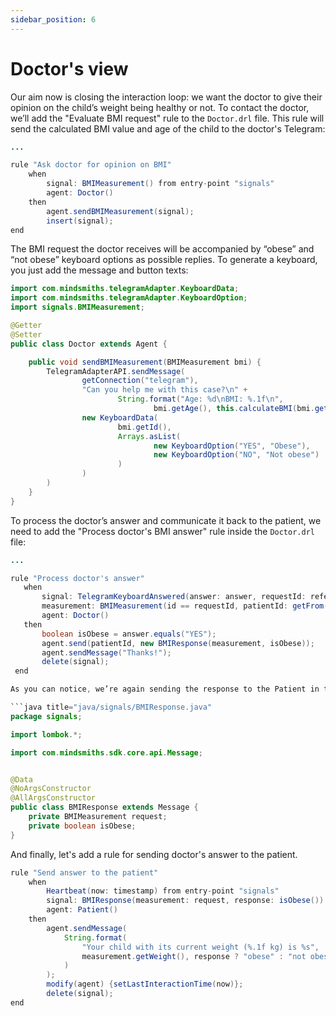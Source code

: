 ```yaml
---
sidebar_position: 6
---
```


# Doctor's view

Our aim now is closing the interaction loop: we want the doctor to give their opinion on the child’s weight being healthy or not.
To contact the doctor, we’ll add the "Evaluate BMI request" rule to the `Doctor.drl` file. This rule will send the calculated BMI value and age of the child to the doctor's Telegram:

```java title="rules/doctor/Doctor.drl"
...

rule "Ask doctor for opinion on BMI"
    when
        signal: BMIMeasurement() from entry-point "signals"
        agent: Doctor()
    then
        agent.sendBMIMeasurement(signal);
        insert(signal);
end
```

The BMI request the doctor receives will be accompanied by “obese” and “not obese” keyboard options as possible replies. To generate a keyboard, you just add the message and button texts:

```java title="java/agents/Doctor.java"
import com.mindsmiths.telegramAdapter.KeyboardData;
import com.mindsmiths.telegramAdapter.KeyboardOption;
import signals.BMIMeasurement;

@Getter
@Setter
public class Doctor extends Agent {

    public void sendBMIMeasurement(BMIMeasurement bmi) {
        TelegramAdapterAPI.sendMessage(
                getConnection("telegram"),
                "Can you help me with this case?\n" +
                        String.format("Age: %d\nBMI: %.1f\n",
                                bmi.getAge(), this.calculateBMI(bmi.getHeight(), bmi.getWeight())),
                new KeyboardData(
                        bmi.getId(),
                        Arrays.asList(
                                new KeyboardOption("YES", "Obese"),
                                new KeyboardOption("NO", "Not obese")
                        )
                )
        )
    }
}

```

To process the doctor’s answer and communicate it back to the patient, we need to add the "Process doctor's BMI answer" rule inside the `Doctor.drl` file:

```java title="rules/doctor/Doctor.drl"
...

rule "Process doctor's answer"
   when
       signal: TelegramKeyboardAnswered(answer: answer, requestId: referenceId) from entry-point "signals"
       measurement: BMIMeasurement(id == requestId, patientId: getFrom())
       agent: Doctor()
   then
       boolean isObese = answer.equals("YES");
       agent.send(patientId, new BMIResponse(measurement, isObese));
       agent.sendMessage("Thanks!");
       delete(signal);
 end

As you can notice, we’re again sending the response to the Patient in the form of a new signal, so let’s define it:

```java title="java/signals/BMIResponse.java"
package signals;

import lombok.*;

import com.mindsmiths.sdk.core.api.Message;


@Data
@NoArgsConstructor
@AllArgsConstructor
public class BMIResponse extends Message {
    private BMIMeasurement request;
    private boolean isObese;
}
```

And finally, let's add a rule for sending doctor's answer to the patient.

```java title="rules/doctor/Doctor.drl"
rule "Send answer to the patient"
    when
        Heartbeat(now: timestamp) from entry-point "signals"
        signal: BMIResponse(measurement: request, response: isObese()) from entry-point "signals"
        agent: Patient()
    then
        agent.sendMessage(
            String.format(
                "Your child with its current weight (%.1f kg) is %s",
                measurement.getWeight(), response ? "obese" : "not obese"
            )
        );
        modify(agent) {setLastInteractionTime(now)};
        delete(signal);
end
```